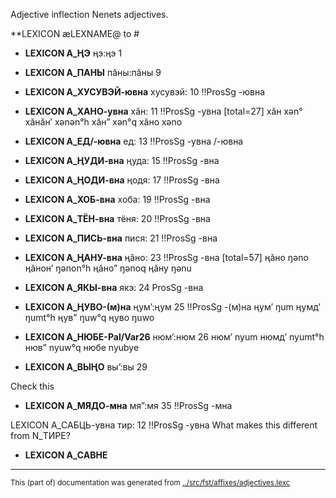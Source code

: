 Adjective inflection
Nenets  adjectives.

**LEXICON æLEXNAME@ to #


* **LEXICON A_ҢЭ** ңэ:ңэ 1  

* **LEXICON A_ПАНЫ** пӑны:пӑны 9 

* **LEXICON A_ХУСУВЭЙ-ювна** хусувэй: 10 !!ProsSg -ювна


* **LEXICON A_ХАНО-увна** хӑн: 11 !!ProsSg -увна
[total=27]
хӑн xən°    хӑнӑн’ xənən°h        хӑнˮ xən°q     хӑно xəno


* **LEXICON A_ЕД/-ювна** ед: 13 !!ProsSg -увна /-ювна

* **LEXICON A_ҢУДИ-вна** ңуда: 15 !!ProsSg -вна


* **LEXICON A_ҢОДИ-вна** ңодя: 17 !!ProsSg -вна



* **LEXICON A_ХОБ-вна** хоба: 19 !!ProsSg -вна


* **LEXICON A_ТЁН-вна** тёня: 20 !!ProsSg -вна

* **LEXICON A_ПИСЬ-вна** пися: 21 !!ProsSg -вна

* **LEXICON A_ҢАНУ-вна** ңӑно: 23 !!ProsSg -вна
[total=57]
ңӑно ŋəno   ңӑнон’ ŋənon°h ңӑноˮ ŋənoq    ңӑну ŋənu

* **LEXICON A_ЯКЫ-вна** якэ: 24 ProsSg -вна

* **LEXICON A_ҢУВО-(м)на** ңумʼ:ңум 25 !!ProsSg -(м)на
ңум’ ŋum     ңумд’ ŋumt°h    ңувˮ ŋuw°q      ңуво ŋuwo


* **LEXICON A_НЮБЕ-Pal/Var26** нюмʼ:нюм 26
нюм’ nyum    нюмд’ nyumt°h   нювˮ nyuw°q     нюбе nyubye

* **LEXICON A_ВЫҢО** выʼ:вы 29  


Check this


* **LEXICON A_МЯДО-мна** мяˮ:мя 35   !!ProsSg -мна

LEXICON A_САБЦЬ-увна тир: 12 !!ProsSg -увна
What makes this different from N_ТИРЕ?

* **LEXICON A_САВНЕ** 







* * *
<small>This (part of) documentation was generated from [../src/fst/affixes/adjectives.lexc](http://github.com/giellalt/lang-yrk/blob/main/../src/fst/affixes/adjectives.lexc)</small>